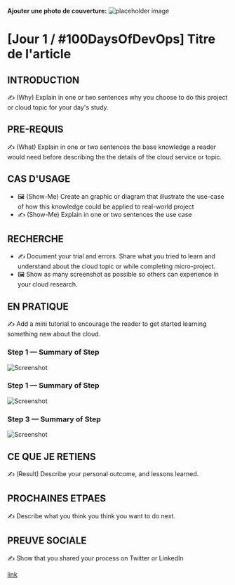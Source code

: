 **Ajouter une photo de couverture:**
![placeholder image](https://via.placeholder.com/1200x600)

# [Jour 1 / #100DaysOfDevOps] Titre de l'article

## INTRODUCTION

✍️ (Why) Explain in one or two sentences why you choose to do this project or cloud topic for your day's study.

## PRE-REQUIS

✍️ (What) Explain in one or two sentences the base knowledge a reader would need before describing the the details of the cloud service or topic.

## CAS D'USAGE

- 🖼️ (Show-Me) Create an graphic or diagram that illustrate the use-case of how this knowledge could be applied to real-world project
- ✍️ (Show-Me) Explain in one or two sentences the use case

## RECHERCHE

- ✍️ Document your trial and errors. Share what you tried to learn and understand about the cloud topic or while completing micro-project.
- 🖼️ Show as many screenshot as possible so others can experience in your cloud research.


## EN PRATIQUE

✍️ Add a mini tutorial to encourage the reader to get started learning something new about the cloud.

### Step 1 — Summary of Step

![Screenshot](https://via.placeholder.com/500x300)

### Step 1 — Summary of Step

![Screenshot](https://via.placeholder.com/500x300)

### Step 3 — Summary of Step

![Screenshot](https://via.placeholder.com/500x300)

## CE QUE JE RETIENS

✍️ (Result) Describe your personal outcome, and lessons learned.

## PROCHAINES ETPAES

✍️ Describe what you think you think you want to do next.


## PREUVE SOCIALE

✍️ Show that you shared your process on Twitter or LinkedIn

[link](link)

